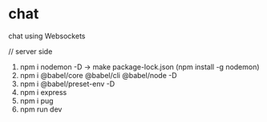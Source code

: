 # chat

chat using Websockets

// server side
1. npm i nodemon -D -> make package-lock.json (npm install -g nodemon)
2. npm i @babel/core  @babel/cli @babel/node -D
3. npm i @babel/preset-env -D
4. npm i express
5. npm i pug
6. npm run dev